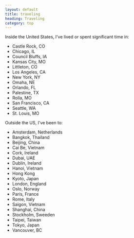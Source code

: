 ```yaml
---
layout: default
title: traveling
heading: Traveling
category: top
---
```


Inside the United States, I've lived or spent significant time in:

* Castle Rock, CO
* Chicago, IL
* Council Bluffs, IA
* Kansas City, MO
* Littleton, CO
* Los Angeles, CA
* New York, NY
* Omaha, NE
* Orlando, FL
* Palestine, TX
* Rolla, MO
* San Francisco, CA
* Seattle, WA
* St. Louis, MO

Outside the US, I've been to:

* Amsterdam, Netherlands
* Bangkok, Thailand
* Beijing, China
* Cai Be, Vietnam
* Cork, Ireland
* Dubai, UAE
* Dublin, Ireland
* Hanoi, Vietnam
* Hong Kong
* Kyoto, Japan
* London, England
* Oslo, Norway
* Paris, France
* Rome, Italy
* Saigon, Vietnam
* Shanghai, China
* Stockholm, Sweeden
* Taipei, Taiwan
* Tokyo, Japan
* Vancouver, BC
